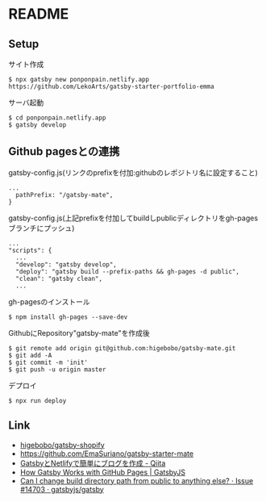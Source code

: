 # README

## Setup

サイト作成

    $ npx gatsby new ponponpain.netlify.app https://github.com/LekoArts/gatsby-starter-portfolio-emma

サーバ起動

    $ cd ponponpain.netlify.app
    $ gatsby develop

## Github pagesとの連携

gatsby-config.js(リンクのprefixを付加:githubのレポジトリ名に設定すること)

    ...
      pathPrefix: "/gatsby-mate",
    }

gatsby-config.js(上記prefixを付加してbuildしpublicディレクトリをgh-pagesブランチにプッシュ)

    ...
    "scripts": {
      ...
      "develop": "gatsby develop",
      "deploy": "gatsby build --prefix-paths && gh-pages -d public",
      "clean": "gatsby clean",
      ...

gh-pagesのインストール

    $ npm install gh-pages --save-dev

GithubにRepository"gatsby-mate"を作成後

    $ git remote add origin git@github.com:higebobo/gatsby-mate.git
    $ git add -A
    $ git commit -m 'init'
    $ git push -u origin master

デプロイ

    $ npx run deploy

## Link

* [higebobo/gatsby\-shopify](https://github.com/higebobo/gatsby-shopify/tree/master)
* [https://github\.com/EmaSuriano/gatsby\-starter\-mate](https://github.com/EmaSuriano/gatsby-starter-mate)
* [GatsbyとNetlifyで簡単にブログを作成 \- Qiita](https://qiita.com/k-penguin-sato/items/7554e5e7e90aa10ae225)
* [How Gatsby Works with GitHub Pages \| GatsbyJS](https://www.gatsbyjs.org/docs/how-gatsby-works-with-github-pages/)
* [Can I change build directory path from public to anything else? · Issue \#14703 · gatsbyjs/gatsby](https://github.com/gatsbyjs/gatsby/issues/14703)
